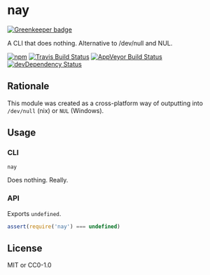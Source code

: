 # nay

[![Greenkeeper badge](https://badges.greenkeeper.io/seangenabe/nay.svg)](https://greenkeeper.io/)

A CLI that does nothing. Alternative to /dev/null and NUL.

[![npm](https://img.shields.io/npm/v/nay.svg?style=flat-square)](https://www.npmjs.com/package/nay)
[![Travis Build Status](https://img.shields.io/travis/seangenabe/nay/master.svg?style=flat-square)](https://travis-ci.org/seangenabe/nay)
[![AppVeyor Build Status](https://img.shields.io/appveyor/ci/seangenabe/nay.svg?label=appveyor&style=flat-square)](https://ci.appveyor.com/project/seangenabe/nay)
[![devDependency Status](https://img.shields.io/david/dev/seangenabe/nay.svg?style=flat-square)](https://david-dm.org/seangenabe/nay#info=devDependencies)

## Rationale

This module was created as a cross-platform way of outputting into `/dev/null` (nix) or `NUL` (Windows).

## Usage

### CLI

```
nay
```

Does nothing. Really.

### API

Exports `undefined`.

```javascript
assert(require('nay') === undefined)
```

## License

MIT or CC0-1.0
